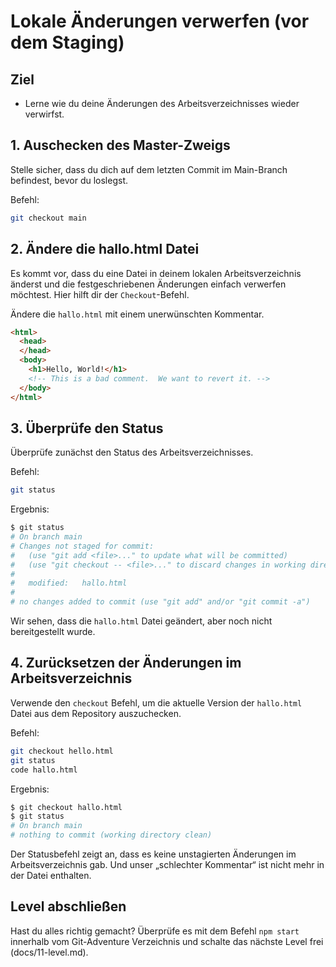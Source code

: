 # Lokale Änderungen verwerfen (vor dem Staging)

## Ziel
- Lerne wie du deine Änderungen des Arbeitsverzeichnisses wieder verwirfst.

## 1. Auschecken des Master-Zweigs
Stelle sicher, dass du dich auf dem letzten Commit im Main-Branch befindest, bevor du loslegst.

Befehl:  
```bash
git checkout main
```

## 2. Ändere die hallo.html Datei
Es kommt vor, dass du eine Datei in deinem lokalen Arbeitsverzeichnis änderst und die festgeschriebenen Änderungen einfach verwerfen möchtest. Hier hilft dir der `Checkout`-Befehl.

Ändere die `hallo.html` mit einem unerwünschten Kommentar.
  
```html
<html>
  <head>
  </head>
  <body>
    <h1>Hello, World!</h1>
    <!-- This is a bad comment.  We want to revert it. -->
  </body>
</html>
```

## 3. Überprüfe den Status
Überprüfe zunächst den Status des Arbeitsverzeichnisses.

Befehl:  
```bash
git status
```

Ergebnis:  
```bash
$ git status
# On branch main
# Changes not staged for commit:
#   (use "git add <file>..." to update what will be committed)
#   (use "git checkout -- <file>..." to discard changes in working directory)
#
#   modified:   hallo.html
#
# no changes added to commit (use "git add" and/or "git commit -a")
```

Wir sehen, dass die `hallo.html` Datei geändert, aber noch nicht bereitgestellt wurde.

## 4. Zurücksetzen der Änderungen im Arbeitsverzeichnis
Verwende den `checkout` Befehl, um die aktuelle Version der `hallo.html` Datei aus dem Repository auszuchecken.

Befehl:  
```bash
git checkout hello.html
git status
code hallo.html
```

Ergebnis:
```bash
$ git checkout hallo.html
$ git status
# On branch main
# nothing to commit (working directory clean)
```

Der Statusbefehl zeigt an, dass es keine unstagierten Änderungen im Arbeitsverzeichnis gab. Und unser „schlechter Kommentar“ ist nicht mehr in der Datei enthalten.

## Level abschließen
Hast du alles richtig gemacht? Überprüfe es mit dem Befehl `npm start` innerhalb vom Git-Adventure Verzeichnis und schalte das nächste Level frei (docs/11-level.md).